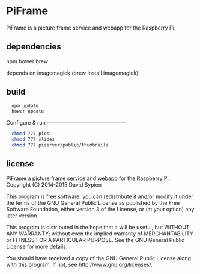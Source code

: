 PiFrame
============
PiFrame is a picture frame service and webapp for the Raspberry Pi.  

dependencies
------------
  npm
  bower
  brew

depends on 
  imagemagick (brew install imagemagick)

build 
-----

```bash
  npm update
  bower update
```

Configure & run
———————————————

```bash
  chmod 777 pics
  chmod 777 slides
  chmod 777 piserver/public/thumbnails
```

license
--------

PiFrame a picture frame service and webapp for the Raspberry Pi.
Copyright (C) 2014-2015  David Sypien

This program is free software: you can redistribute it and/or modify
it under the terms of the GNU General Public License as published by
the Free Software Foundation, either version 3 of the License, or
(at your option) any later version.

This program is distributed in the hope that it will be useful,
but WITHOUT ANY WARRANTY; without even the implied warranty of
MERCHANTABILITY or FITNESS FOR A PARTICULAR PURPOSE.  See the
GNU General Public License for more details.

You should have received a copy of the GNU General Public License
along with this program.  If not, see <http://www.gnu.org/licenses/>.
